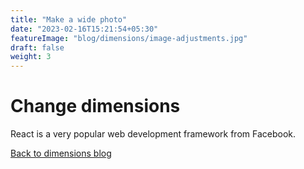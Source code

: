 ```yaml
---
title: "Make a wide photo"
date: "2023-02-16T15:21:54+05:30"
featureImage: "blog/dimensions/image-adjustments.jpg"
draft: false
weight: 3
---
```


# Change dimensions

React is a very popular web development framework from Facebook.

[Back to dimensions blog](/blog/dimensions)

